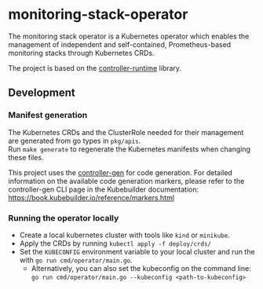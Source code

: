 # monitoring-stack-operator
The monitoring stack operator is a Kubernetes operator which enables the management of independent and self-contained, Prometheus-based monitoring stacks through Kubernetes CRDs.

The project is based on the [controller-runtime](https://github.com/kubernetes-sigs/controller-runtime) library. 

## Development

### Manifest generation
The Kubernetes CRDs and the ClusterRole needed for their management are generated from go types in `pkg/apis`.   
Run `make generate` to regenerate the Kubernetes manifests when changing these files.

This project uses the [controller-gen](https://github.com/kubernetes-sigs/controller-tools/tree/master/cmd/controller-gen) for code generation.
For detailed information on the available code generation markers, please refer to the controller-gen CLI page in the Kubebuilder documentation: https://book.kubebuilder.io/reference/markers.html

### Running the operator locally
* Create a local kubernetes cluster with tools like `kind` or `minikube`. 
* Apply the CRDs by running `kubectl apply -f deploy/crds/`
* Set the `KUBECONFIG` environment variable to your local cluster and run the with `go run cmd/operator/main.go`. 
  * Alternatively, you can also set the kubeconfig on the command line: `go run cmd/operator/main.go --kubeconfig <path-to-kubeconfig>`

